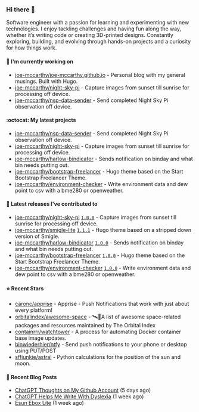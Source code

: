 ### Hi there :wave:

Software engineer with a passion for learning and experimenting with new technologies. I enjoy tackling challenges and having fun along the way, whether it’s writing code or creating 3D-printed designs. Constantly exploring, building, and evolving through hands-on projects and a curiosity for how things work.

#### :construction_worker: I'm currently working on

- [joe-mccarthy/joe-mccarthy.github.io](https://github.com/joe-mccarthy/joe-mccarthy.github.io) - Personal blog with my general musings. Built with Hugo.
- [joe-mccarthy/night-sky-pi](https://github.com/joe-mccarthy/night-sky-pi) - Capture images from sunset till sunrise for processing off device.
- [joe-mccarthy/nsp-data-sender](https://github.com/joe-mccarthy/nsp-data-sender) - Send completed Night Sky Pi observation off device.

#### :octocat: My latest projects

- [joe-mccarthy/nsp-data-sender](https://github.com/joe-mccarthy/nsp-data-sender) - Send completed Night Sky Pi observation off device.
- [joe-mccarthy/night-sky-pi](https://github.com/joe-mccarthy/night-sky-pi) - Capture images from sunset till sunrise for processing off device.
- [joe-mccarthy/harlow-bindicator](https://github.com/joe-mccarthy/harlow-bindicator) - Sends notification on binday and what bin needs putting out.
- [joe-mccarthy/bootstrap-freelancer](https://github.com/joe-mccarthy/bootstrap-freelancer) - Hugo theme based on the Start Bootstrap Freelancer Theme.
- [joe-mccarthy/environment-checker](https://github.com/joe-mccarthy/environment-checker) - Write environment data and dew point to csv with a bme280 or openweather.

#### :rocket: Latest releases I've contributed to

- [joe-mccarthy/night-sky-pi](https://github.com/joe-mccarthy/night-sky-pi) [`1.0.0`](https://github.com/joe-mccarthy/night-sky-pi/releases/tag/1.0.0) - Capture images from sunset till sunrise for processing off device.
- [joe-mccarthy/smigle-lite](https://github.com/joe-mccarthy/smigle-lite) [`1.1.1`](https://github.com/joe-mccarthy/smigle-lite/releases/tag/1.1.1) - Hugo theme based on a stripped down version of Smigle.
- [joe-mccarthy/harlow-bindicator](https://github.com/joe-mccarthy/harlow-bindicator) [`1.0.0`](https://github.com/joe-mccarthy/harlow-bindicator/releases/tag/1.0.0) - Sends notification on binday and what bin needs putting out.
- [joe-mccarthy/bootstrap-freelancer](https://github.com/joe-mccarthy/bootstrap-freelancer) [`1.0.0`](https://github.com/joe-mccarthy/bootstrap-freelancer/releases/tag/1.0.0) - Hugo theme based on the Start Bootstrap Freelancer Theme.
- [joe-mccarthy/environment-checker](https://github.com/joe-mccarthy/environment-checker) [`1.0.0`](https://github.com/joe-mccarthy/environment-checker/releases/tag/1.0.0) - Write environment data and dew point to csv with a bme280 or openweather.

#### :star: Recent Stars

- [caronc/apprise](https://github.com/caronc/apprise) - Apprise - Push Notifications that work with just about every platform!
- [orbitalindex/awesome-space](https://github.com/orbitalindex/awesome-space) - 🛰️🚀A list of awesome space-related packages and resources maintained by The Orbital Index
- [containrrr/watchtower](https://github.com/containrrr/watchtower) - A process for automating Docker container base image updates. 
- [binwiederhier/ntfy](https://github.com/binwiederhier/ntfy) - Send push notifications to your phone or desktop using PUT/POST
- [sffjunkie/astral](https://github.com/sffjunkie/astral) - Python calculations for the position of the sun and moon.

#### :loudspeaker: Recent Blog Posts

- [ChatGPT Thoughts on My Github Account](https://joe-mccarthy.github.io/github-account-thoughts-chatgpt-24-09/) (5 days ago)
- [ChatGPT Helps Me Write With Dyslexia](https://joe-mccarthy.github.io/dyslexia-and-chatgpt/) (1 week ago)
- [Esun Ebox Lite](https://joe-mccarthy.github.io/esun-ebox-lite/) (1 week ago)